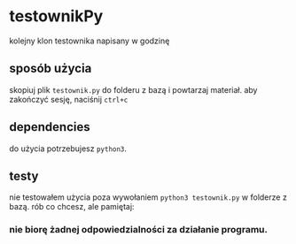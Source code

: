# testownikPy
kolejny klon testownika napisany w godzinę

## sposób użycia
skopiuj plik ```testownik.py``` do folderu z bazą i powtarzaj materiał. aby zakończyć sesję, naciśnij ```ctrl+c```

## dependencies
do użycia potrzebujesz ```python3```.

## testy
nie testowałem użycia poza wywołaniem ```python3 testownik.py``` w folderze z bazą. rób co chcesz, ale pamiętaj:
### nie biorę żadnej odpowiedzialności za działanie programu.